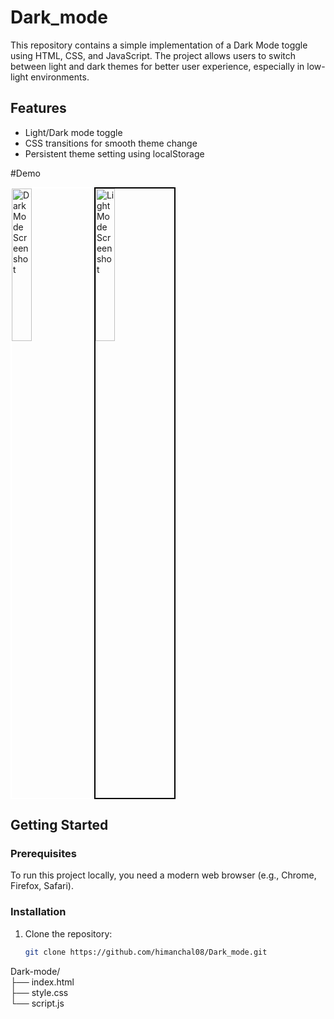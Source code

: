 # Dark_mode

This repository contains a simple implementation of a Dark Mode toggle using HTML, CSS, and JavaScript. The project allows users to switch between light and dark themes for better user experience, especially in low-light environments.

## Features

- Light/Dark mode toggle
- CSS transitions for smooth theme change
- Persistent theme setting using localStorage

#Demo

<img src="https://github.com/user-attachments/assets/714bf967-1cd1-4733-ad2b-50545f2faa9c" alt="Dark Mode Screenshot" style="width: 25%; border: 2px solid white ;">   <img src="https://github.com/user-attachments/assets/75f6d61c-e343-432b-bd77-099b82909a15" alt="Light Mode Screenshot" style="width: 25%; border: 2px solid black;">

## Getting Started

### Prerequisites

To run this project locally, you need a modern web browser (e.g., Chrome, Firefox, Safari).

### Installation

1. Clone the repository:

   ```bash
   git clone https://github.com/himanchal08/Dark_mode.git
   
Dark-mode/<br>
├── index.html<br>
├── style.css<br>
└── script.js
